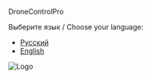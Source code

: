 DroneControlPro

Выберите язык / Choose your language:

- [Русский](README_ru.md)
- [English](README_en.md)


![Logo]([SIX_FINGERS.png](https://github.com/R0mBab/DroneControlPro/blob/eec523c51691eda8835a10547a2d90415a82c464/SIX_FINGERS.png))

